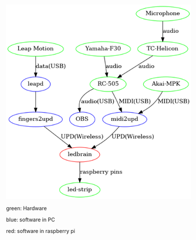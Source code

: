 <img src="https://github.com/dj-fractalus/leap-midi-lights/blob/master/setup.png?raw=true">

green: Hardware

blue: software in PC

red: software in raspberry pi
